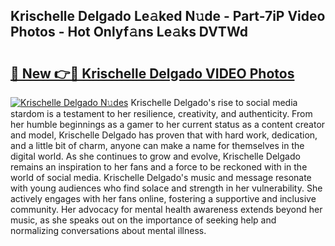 ## Krischelle Delgado Le𝚊ked N𝚞de - Part-7iP Video Photos - Hot Onlyf𝚊ns Le𝚊ks DVTWd

# <h2><a href="http://ab39321.deff.icu/?id=Krischelle+Delgado">🔗 New 👉🔴 Krischelle Delgado VIDEO Photos</a></h2>

[![Krischelle Delgado N𝚞des](https://i.imgur.com/rIISA9y.gif)](http://ab39321.deff.icu/?id=Krischelle+Delgado)
Krischelle Delgado's rise to social media stardom is a testament to her resilience, creativity, and authenticity. From her humble beginnings as a gamer to her current status as a content creator and model, Krischelle Delgado has proven that with hard work, dedication, and a little bit of charm, anyone can make a name for themselves in the digital world. As she continues to grow and evolve, Krischelle Delgado remains an inspiration to her fans and a force to be reckoned with in the world of social media. Krischelle Delgado's music and message resonate with young audiences who find solace and strength in her vulnerability. She actively engages with her fans online, fostering a supportive and inclusive community. Her advocacy for mental health awareness extends beyond her music, as she speaks out on the importance of seeking help and normalizing conversations about mental illness.
